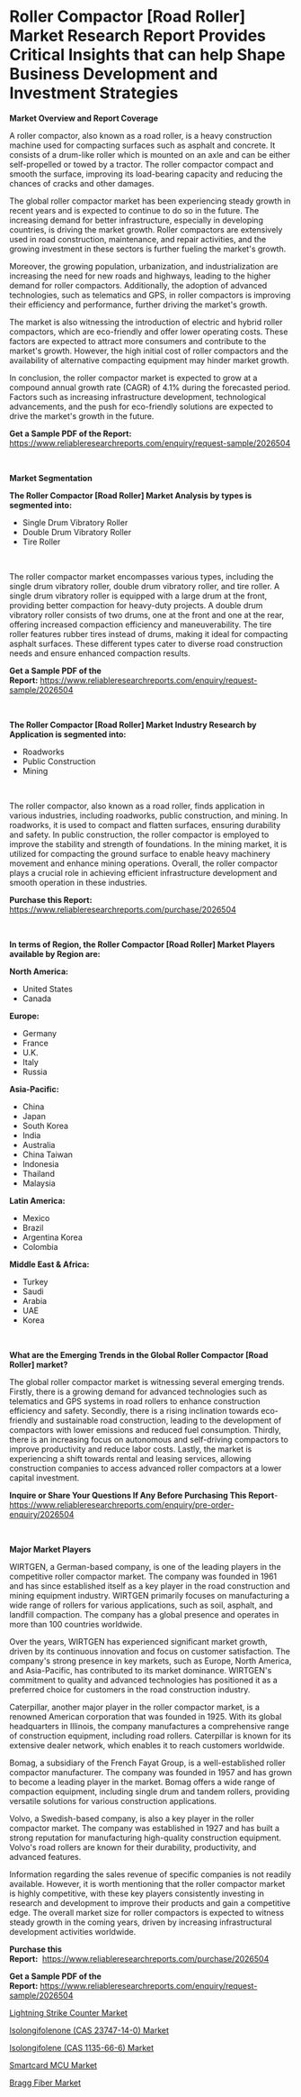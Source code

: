<p><h1>Roller Compactor [Road Roller] Market Research Report Provides Critical Insights that can help Shape Business Development and Investment Strategies</h1></p><p><strong>Market Overview and Report Coverage</strong></p>
<p><p>A roller compactor, also known as a road roller, is a heavy construction machine used for compacting surfaces such as asphalt and concrete. It consists of a drum-like roller which is mounted on an axle and can be either self-propelled or towed by a tractor. The roller compactor compact and smooth the surface, improving its load-bearing capacity and reducing the chances of cracks and other damages.</p><p>The global roller compactor market has been experiencing steady growth in recent years and is expected to continue to do so in the future. The increasing demand for better infrastructure, especially in developing countries, is driving the market growth. Roller compactors are extensively used in road construction, maintenance, and repair activities, and the growing investment in these sectors is further fueling the market's growth.</p><p>Moreover, the growing population, urbanization, and industrialization are increasing the need for new roads and highways, leading to the higher demand for roller compactors. Additionally, the adoption of advanced technologies, such as telematics and GPS, in roller compactors is improving their efficiency and performance, further driving the market's growth.</p><p>The market is also witnessing the introduction of electric and hybrid roller compactors, which are eco-friendly and offer lower operating costs. These factors are expected to attract more consumers and contribute to the market's growth. However, the high initial cost of roller compactors and the availability of alternative compacting equipment may hinder market growth.</p><p>In conclusion, the roller compactor market is expected to grow at a compound annual growth rate (CAGR) of 4.1% during the forecasted period. Factors such as increasing infrastructure development, technological advancements, and the push for eco-friendly solutions are expected to drive the market's growth in the future.</p></p>
<p><strong>Get a Sample PDF of the Report:</strong> <a href="https://www.reliableresearchreports.com/enquiry/request-sample/2026504">https://www.reliableresearchreports.com/enquiry/request-sample/2026504</a></p>
<p>&nbsp;</p>
<p><strong>Market Segmentation</strong></p>
<p><strong>The Roller Compactor [Road Roller] Market Analysis by types is segmented into:</strong></p>
<p><ul><li>Single Drum Vibratory Roller</li><li>Double Drum Vibratory Roller</li><li>Tire Roller</li></ul></p>
<p>&nbsp;</p>
<p><p>The roller compactor market encompasses various types, including the single drum vibratory roller, double drum vibratory roller, and tire roller. A single drum vibratory roller is equipped with a large drum at the front, providing better compaction for heavy-duty projects. A double drum vibratory roller consists of two drums, one at the front and one at the rear, offering increased compaction efficiency and maneuverability. The tire roller features rubber tires instead of drums, making it ideal for compacting asphalt surfaces. These different types cater to diverse road construction needs and ensure enhanced compaction results.</p></p>
<p><strong>Get a Sample PDF of the Report:</strong>&nbsp;<a href="https://www.reliableresearchreports.com/enquiry/request-sample/2026504">https://www.reliableresearchreports.com/enquiry/request-sample/2026504</a></p>
<p>&nbsp;</p>
<p><strong>The Roller Compactor [Road Roller] Market Industry Research by Application is segmented into:</strong></p>
<p><ul><li>Roadworks</li><li>Public Construction</li><li>Mining</li></ul></p>
<p>&nbsp;</p>
<p><p>The roller compactor, also known as a road roller, finds application in various industries, including roadworks, public construction, and mining. In roadworks, it is used to compact and flatten surfaces, ensuring durability and safety. In public construction, the roller compactor is employed to improve the stability and strength of foundations. In the mining market, it is utilized for compacting the ground surface to enable heavy machinery movement and enhance mining operations. Overall, the roller compactor plays a crucial role in achieving efficient infrastructure development and smooth operation in these industries.</p></p>
<p><strong>Purchase this Report:</strong>&nbsp; <a href="https://www.reliableresearchreports.com/purchase/2026504">https://www.reliableresearchreports.com/purchase/2026504</a></p>
<p>&nbsp;</p>
<p><strong>In terms of Region, the Roller Compactor [Road Roller] Market Players available by Region are:</strong></p>
<p>
    <p> <strong> North America: </strong>
        <ul>
            <li>United States</li>
            <li>Canada</li>
        </ul>
        </p> 
    <p> <strong> Europe: </strong>
        <ul>
            <li>Germany</li>
            <li>France</li>
            <li>U.K.</li>
            <li>Italy</li>
            <li>Russia</li>
        </ul>
        </p> 
    <p> <strong> Asia-Pacific: </strong>
        <ul>
            <li>China</li>
            <li>Japan</li>
            <li>South Korea</li>
            <li>India</li>
            <li>Australia</li>
            <li>China Taiwan</li>
            <li>Indonesia</li>
            <li>Thailand</li>
            <li>Malaysia</li>
        </ul>
        </p> 
    <p> <strong> Latin America: </strong>
        <ul>
            <li>Mexico</li>
            <li>Brazil</li>
            <li>Argentina Korea</li>
            <li>Colombia</li>
        </ul>
        </p> 
    <p> <strong> Middle East & Africa: </strong>
        <ul>
            <li>Turkey</li>
            <li>Saudi</li>
            <li>Arabia</li>
            <li>UAE</li>
            <li>Korea</li>
        </ul>
    </p>
    </p>
<p>&nbsp;</p>
<p><strong>What are the Emerging Trends in the Global Roller Compactor [Road Roller] market?</strong></p>
<p><p>The global roller compactor market is witnessing several emerging trends. Firstly, there is a growing demand for advanced technologies such as telematics and GPS systems in road rollers to enhance construction efficiency and safety. Secondly, there is a rising inclination towards eco-friendly and sustainable road construction, leading to the development of compactors with lower emissions and reduced fuel consumption. Thirdly, there is an increasing focus on autonomous and self-driving compactors to improve productivity and reduce labor costs. Lastly, the market is experiencing a shift towards rental and leasing services, allowing construction companies to access advanced roller compactors at a lower capital investment.</p></p>
<p><strong>Inquire or Share Your Questions If Any Before Purchasing This Report</strong>- <a href="https://www.reliableresearchreports.com/enquiry/pre-order-enquiry/2026504">https://www.reliableresearchreports.com/enquiry/pre-order-enquiry/2026504</a></p>
<p>&nbsp;</p>
<p><strong>Major Market Players</strong></p>
<p><p>WIRTGEN, a German-based company, is one of the leading players in the competitive roller compactor market. The company was founded in 1961 and has since established itself as a key player in the road construction and mining equipment industry. WIRTGEN primarily focuses on manufacturing a wide range of rollers for various applications, such as soil, asphalt, and landfill compaction. The company has a global presence and operates in more than 100 countries worldwide.</p><p>Over the years, WIRTGEN has experienced significant market growth, driven by its continuous innovation and focus on customer satisfaction. The company's strong presence in key markets, such as Europe, North America, and Asia-Pacific, has contributed to its market dominance. WIRTGEN's commitment to quality and advanced technologies has positioned it as a preferred choice for customers in the road construction industry.</p><p>Caterpillar, another major player in the roller compactor market, is a renowned American corporation that was founded in 1925. With its global headquarters in Illinois, the company manufactures a comprehensive range of construction equipment, including road rollers. Caterpillar is known for its extensive dealer network, which enables it to reach customers worldwide.</p><p>Bomag, a subsidiary of the French Fayat Group, is a well-established roller compactor manufacturer. The company was founded in 1957 and has grown to become a leading player in the market. Bomag offers a wide range of compaction equipment, including single drum and tandem rollers, providing versatile solutions for various construction applications.</p><p>Volvo, a Swedish-based company, is also a key player in the roller compactor market. The company was established in 1927 and has built a strong reputation for manufacturing high-quality construction equipment. Volvo's road rollers are known for their durability, productivity, and advanced features.</p><p>Information regarding the sales revenue of specific companies is not readily available. However, it is worth mentioning that the roller compactor market is highly competitive, with these key players consistently investing in research and development to improve their products and gain a competitive edge. The overall market size for roller compactors is expected to witness steady growth in the coming years, driven by increasing infrastructural development activities worldwide.</p></p>
<p><strong>Purchase this Report:</strong>&nbsp;&nbsp;<a href="https://www.reliableresearchreports.com/purchase/2026504">https://www.reliableresearchreports.com/purchase/2026504</a></p>
<p></p>
<p><strong>Get a Sample PDF of the Report:</strong>&nbsp;<a href="https://www.reliableresearchreports.com/enquiry/request-sample/2026504">https://www.reliableresearchreports.com/enquiry/request-sample/2026504</a></p>
<p><p><a href="https://github.com/luckyshygirl/Market-Research-Report-List-1/blob/main/lightning-strike-counter-market.md">Lightning Strike Counter Market</a></p><p><a href="https://medium.com/@ivaschinner/isolongifolenone-cas-23747-14-0-market-analysis-its-cagr-market-segmentation-and-global-5ccd9202def1">Isolongifolenone (CAS 23747-14-0) Market</a></p><p><a href="https://medium.com/@dariodooley/isolongifolene-cas-1135-66-6-market-trends-forecast-and-competitive-analysis-to-2030-8fafb5e78a5d">Isolongifolene (CAS 1135-66-6) Market</a></p><p><a href="https://www.linkedin.com/pulse/smartcard-mcu-market-insights-players-forecast-till-2030-muse-minds-tdmre/">Smartcard MCU Market</a></p><p><a href="https://www.linkedin.com/pulse/bragg-fiber-market-research-report-provides-thorough-industry-khnve/">Bragg Fiber Market</a></p></p>